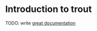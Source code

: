 # Introduction to trout

TODO: write [great documentation](http://jacobian.org/writing/what-to-write/)
